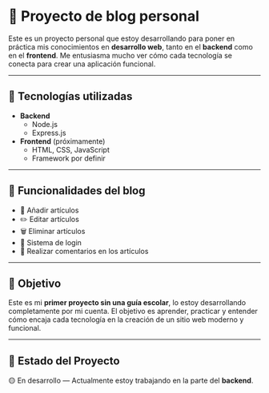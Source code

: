 # 📝 Proyecto de blog personal

Este es un proyecto personal que estoy desarrollando para poner en práctica mis conocimientos en **desarrollo web**, tanto en el **backend** como en el **frontend**. Me entusiasma mucho ver cómo cada tecnología se conecta para crear una aplicación funcional.

---

## 🚀 Tecnologías utilizadas

- **Backend**
  - Node.js
  - Express.js
- **Frontend** (próximamente)
  - HTML, CSS, JavaScript
  - Framework por definir

---

## 🔧 Funcionalidades del blog

- 📄 Añadir artículos
- ✏️ Editar artículos
- 🗑️ Eliminar artículos
- 🔐 Sistema de login
- 💬 Realizar comentarios en los artículos

---

## 🎯 Objetivo

Este es mi **primer proyecto sin una guía escolar**, lo estoy desarrollando completamente por mi cuenta. El objetivo es aprender, practicar y entender cómo encaja cada tecnología en la creación de un sitio web moderno y funcional.

---

## 📌 Estado del Proyecto

🟡 En desarrollo — Actualmente estoy trabajando en la parte del **backend**.
